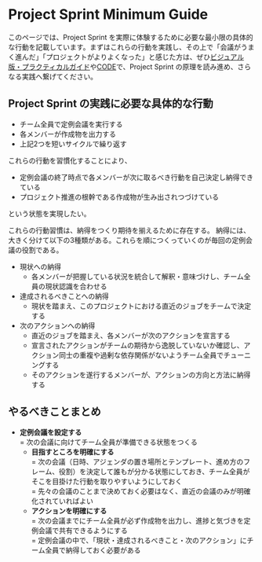 # Project Sprint Minimum Guide

このページでは、Project Sprint を実際に体験するために必要な最小限の具体的な行動を記載しています。まずはこれらの行動を実践し、その上で「会議がうまく進んだ」「プロジェクトがよりよくなった」と感じた方は、ぜひ[ビジュアル版・プラクティカルガイド](https://miro.com/app/board/uXjVMX-zl6s=/)や[CODE](../../CODE/README.md)で、Project Sprint の原理を読み進め、さらなる実践へ繋げてください。

## Project Sprint の実践に必要な具体的な行動
- チーム全員で定例会議を実行する
- 各メンバーが作成物を出力する
- 上記2つを短いサイクルで繰り返す

これらの行動を習慣化することにより、
- 定例会議の終了時点で各メンバーが次に取るべき行動を自己決定し納得できている
- プロジェクト推進の根幹である作成物が生み出されつづけている  

という状態を実現したい。

これらの行動習慣は、納得をつくり期待を揃えるために存在する。
納得には、大きく分けて以下の3種類がある。これらを順につくっていくのが毎回の定例会議の役割である。
- 現状への納得
  - 各メンバーが把握している状況を統合して解釈・意味づけし、チーム全員の現状認識を合わせる
- 達成されるべきことへの納得
  - 現状を踏まえ、このプロジェクトにおける直近のジョブをチームで決定する
- 次のアクションへの納得
  - 直近のジョブを踏まえ、各メンバーが次のアクションを宣言する
  - 宣言されたアクションがチームの期待から逸脱していないか確認し、アクション同士の重複や過剰な依存関係がないようチーム全員でチューニングする
  - そのアクションを遂行するメンバーが、アクションの方向と方法に納得する

## やるべきことまとめ
- **定例会議を設定する**  
  = 次の会議に向けてチーム全員が準備できる状態をつくる
  - **目指すところを明確にする**  
    = 次の会議（日時、アジェンダの置き場所とテンプレート、進め方のフレーム、役割）を決定して誰もが分かる状態にしておき、チーム全員がそこを目掛けた行動を取りやすいようにしておく  
    = 先々の会議のことまで決めておく必要はなく、直近の会議のみが明確化されていればよい
  - **アクションを明確にする**   
    = 次の会議までにチーム全員が必ず作成物を出力し、進捗と気づきを定例会議で共有できるようにする  
    = 定例会議の中で、「現状・達成されるべきこと・次のアクション」にチーム全員で納得しておく必要がある
